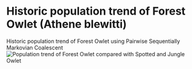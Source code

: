 # Historic population trend of Forest Owlet (Athene blewitti)
Historic population trend of Forest Owlet using Pairwise Sequentially Markovian Coalescent 
![Population trend of Forest Owlet compared with Spotted and Jungle Owlet ](https://user-images.githubusercontent.com/61734552/171152626-7fea27e1-67da-4cb6-94ba-e62261e82144.jpeg)
